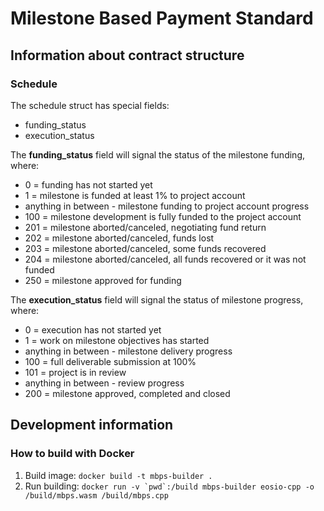 # Milestone Based Payment Standard

## Information about contract structure

### Schedule

The schedule struct has special fields:

* funding_status
* execution_status

The **funding_status** field will signal the status of the milestone funding, where:

* 0 = funding has not started yet
* 1 = milestone is funded at least 1% to project account
* anything in between - milestone funding to project account progress
* 100 = milestone development is fully funded to the project account
* 201 = milestone aborted/canceled, negotiating fund return
* 202 = milestone aborted/canceled, funds lost
* 203 = milestone aborted/canceled, some funds recovered
* 204 = milestone aborted/canceled, all funds recovered or it was not funded
* 250 = milestone approved for funding

The **execution_status** field will signal the status of milestone progress, where:

* 0 = execution has not started yet
* 1 = work on milestone objectives has started
* anything in between - milestone delivery progress
* 100 = full deliverable submission at 100%
* 101 = project is in review
* anything in between - review progress
* 200 = milestone approved, completed and closed

## Development information

### How to build with Docker

1. Build image: `docker build -t mbps-builder .`
2. Run building: ``docker run -v `pwd`:/build mbps-builder eosio-cpp -o /build/mbps.wasm /build/mbps.cpp``
